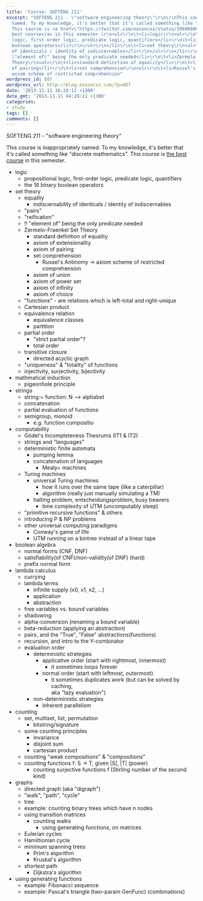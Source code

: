 ```yaml
---
title: 'Course: SOFTENG 211'
excerpt: "SOFTENG 211 - \"software engineering theory\"\r\n\r\nThis course is inappropriately
  named. To my knowledge, it's better that it's called something like \"discrete mathematics\".
  This course is <a href=\"https://twitter.com/easoncxz/status/396968089671069696\">the
  best course</a> in this semester.\r\n<ul>\r\n\t<li>logic\r\n<ul>\r\n\t<li>propositional
  logic, first-order logic, predicate logic, quantifiers</li>\r\n\t<li>the 16 binary
  boolean operators</li>\r\n</ul>\r\n</li>\r\n\t<li>set theory\r\n<ul>\r\n\t<li>equality\r\n<ul>\r\n\t<li>indiscernability
  of identicals / identity of indiscernables</li>\r\n</ul>\r\n</li>\r\n\t<li>\"pairs\"</li>\r\n\t<li>\"reification\"</li>\r\n\t<li>!!
  \"element of\" being the only predicate needed</li>\r\n\t<li>Zermelo-Fraenkel Set
  Theory\r\n<ul>\r\n\t<li>standard definition of equality</li>\r\n\t<li>axiom of extensionality</li>\r\n\t<li>axiom
  of pairing</li>\r\n\t<li>set comprehension\r\n<ul>\r\n\t<li>Russel's Antinomy -&gt;
  axiom scheme of restricted comprehension"
wordpress_id: 887
wordpress_url: http://blog.easoncxz.com/?p=887
date: '2013-11-11 16:28:11 +1300'
date_gmt: '2013-11-11 04:28:11 +1300'
categories:
- study
tags: []
comments: []
---
```

<p>SOFTENG 211 - "software engineering theory"</p>
<p>This course is inappropriately named. To my knowledge, it's better that it's called something like "discrete mathematics". This course is <a href="https://twitter.com/easoncxz/status/396968089671069696">the best course</a> in this semester.</p>
<ul>
<li>logic
<ul>
<li>propositional logic, first-order logic, predicate logic, quantifiers</li>
<li>the 16 binary boolean operators</li>
</ul>
</li>
<li>set theory
<ul>
<li>equality
<ul>
<li>indiscernability of identicals / identity of indiscernables</li>
</ul>
</li>
<li>"pairs"</li>
<li>"reification"</li>
<li>!! "element of" being the only predicate needed</li>
<li>Zermelo-Fraenkel Set Theory
<ul>
<li>standard definition of equality</li>
<li>axiom of extensionality</li>
<li>axiom of pairing</li>
<li>set comprehension
<ul>
<li>Russel's Antinomy -&gt; axiom scheme of restricted comprehension<a id="more"></a><a id="more-887"></a></li>
</ul>
</li>
<li>axiom of union</li>
<li>axiom of power set</li>
<li>axiom of infinity</li>
<li>axiom of choice</li>
</ul>
</li>
<li>"functions" - are relations which is left-total and right-unique</li>
<li>Cartesian product</li>
<li>equivalence relation
<ul>
<li>equivalence classes</li>
<li>partition</li>
</ul>
</li>
<li>partial order
<ul>
<li>"strict partial order"?</li>
<li>total order</li>
</ul>
</li>
<li>transitive closure
<ul>
<li>directed acyclic graph</li>
</ul>
</li>
<li>"uniqueness" &amp; "totality" of functions</li>
<li>injectivity, surjectivity, bijectivity</li>
</ul>
</li>
<li>mathmatical induction
<ul>
<li>pigeonhole principle</li>
</ul>
</li>
<li>strings
<ul>
<li>string:= function: N --&gt; alphabet</li>
<li>concatenation</li>
<li>partial evaluation of functions</li>
<li>semigroup, monoid
<ul>
<li>e.g. function compositio</li>
</ul>
</li>
</ul>
</li>
<li>computability
<ul>
<li>Gödel's Incompleteness Theorums (IT1 &amp; IT2)</li>
<li>strings and "languages"</li>
<li>deterministic finite automata
<ul>
<li>pumping lemma</li>
<li>concatenation of languages
<ul>
<li>Mealy+ machines</li>
</ul>
</li>
</ul>
</li>
<li>Turing machines
<ul>
<li>universal Turing machines
<ul>
<li>how it runs over the same tape (like a caterpillar)</li>
<li>algorithm (really just manually simulating a TM)</li>
</ul>
</li>
<li>halting problem, entscheidungsproblem, busy beavers
<ul>
<li>time complexity of UTM (uncomputably steep)</li>
</ul>
</li>
</ul>
</li>
<li>"primitive recursive functions" &amp; others</li>
<li>introducing P &amp; NP problems</li>
<li>other universal computing paradigms
<ul>
<li>Conway's game of life</li>
<li>UTM running on a bintree instead of a linear tape</li>
</ul>
</li>
</ul>
</li>
<li>boolean algebra
<ul>
<li>normal forms (CNF, DNF)</li>
<li>satisfiability(of CNF)/non-validity(of DNF) (hard)</li>
<li>prefix normal form</li>
</ul>
</li>
<li>lambda calculus
<ul>
<li>currying</li>
<li>lambda terms
<ul>
<li>infinite supply (x0, x1, x2, ...)</li>
<li>application</li>
<li>abstraction</li>
</ul>
</li>
<li>free variables vs. bound variables</li>
<li>shadowing</li>
<li>alpha-conversion (renaming a bound variable)</li>
<li>beta-reduction (applying an abstraction)</li>
<li>pairs, and the "True", "False" abstractions(functions)</li>
<li>recursion, and intro to the Y-combinator</li>
<li>evaluation order
<ul>
<li>deterministic strategies
<ul>
<li>applicative order (start with rightmost, innermost)
<ul>
<li>it sometimes loops forever</li>
</ul>
</li>
<li>normal order (start with leftmost, outermost)
<ul>
<li>it sometimes duplicates work (but can be solved by caching,<br />
aka "lazy evaluation")</li>
</ul>
</li>
</ul>
</li>
<li>non-deterministic strategies
<ul>
<li>inherent parallelism</li>
</ul>
</li>
</ul>
</li>
</ul>
</li>
<li>counting
<ul>
<li>set, multiset, list, permutation
<ul>
<li>bitstring/signature</li>
</ul>
</li>
<li>some counting principles
<ul>
<li>invariance</li>
<li>disjoint sum</li>
<li>cartesian product</li>
</ul>
</li>
<li>counting "weak compositions" &amp; "compositions"</li>
<li>counting functions f: S -&gt; T, given |S|, |T| (power)
<ul>
<li>counting surjective functions f (Stirling number of the second kind)</li>
</ul>
</li>
</ul>
</li>
<li>graphs
<ul>
<li>directed graph (aka "digraph")</li>
<li>"walk", "path", "cycle"</li>
<li>tree</li>
<li>example: counting binary trees which have n nodes</li>
<li>using transition matrices
<ul>
<li>counting walks
<ul>
<li>using generating functions, on matrices</li>
</ul>
</li>
</ul>
</li>
<li>Eulerian cycles</li>
<li>Hamiltionian cycle</li>
<li>minimum spanning trees
<ul>
<li>Prim's algorithm</li>
<li>Kruskal's algorithm</li>
</ul>
</li>
<li>shortest path
<ul>
<li>Dijkstra's algorithm</li>
</ul>
</li>
</ul>
</li>
<li>using generating functions
<ul>
<li>example: Fibonacci sequence</li>
<li>example: Pascal's triangle (two-param GenFunc) (combinations)</li>
</ul>
</li>
</ul>
